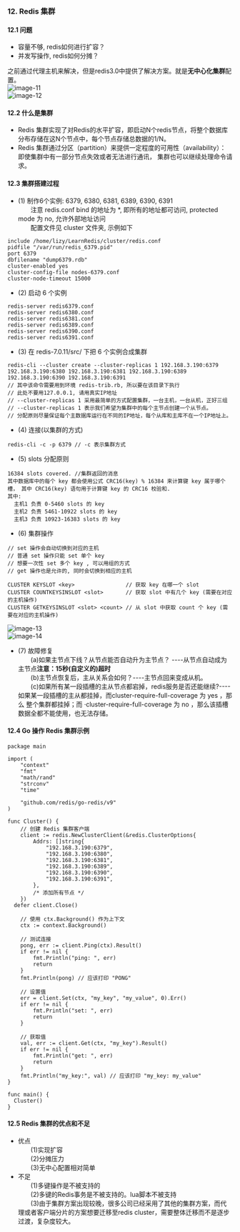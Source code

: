### 12. Redis 集群
#### 12.1 问题 
* 容量不够, redis如何进行扩容？
* 并发写操作, redis如何分摊？  

之前通过代理主机来解决，但是redis3.0中提供了解决方案。就是**无中心化集群**配置。  
![image-11](https://github.com/lizyzzz/LearnRedis/blob/main/images/11.png)  
![image-12](https://github.com/lizyzzz/LearnRedis/blob/main/images/12.png)  

#### 12.2 什么是集群
* Redis 集群实现了对Redis的水平扩容，即启动N个redis节点，将整个数据库分布存储在这N个节点中，每个节点存储总数据的1/N。
* Redis 集群通过分区（partition）来提供一定程度的可用性（availability）： 即使集群中有一部分节点失效或者无法进行通讯， 集群也可以继续处理命令请求。  

#### 12.3 集群搭建过程
* (1) 制作6个实例: 6379, 6380, 6381, 6389, 6390, 6391  
&emsp;&emsp;注意 redis.conf bind 的地址为 *, 即所有的地址都可访问, protected mode 为 no, 允许外部地址访问  
&emsp;&emsp;配置文件见 cluster 文件夹, 示例如下  
```
include /home/lizy/LearnRedis/cluster/redis.conf
pidfile "/var/run/redis_6379.pid"
port 6379
dbfilename "dump6379.rdb"
cluster-enabled yes
cluster-config-file nodes-6379.conf
cluster-node-timeout 15000
```
* (2) 启动 6 个实例
```
redis-server redis6379.conf
redis-server redis6380.conf
redis-server redis6381.conf
redis-server redis6389.conf
redis-server redis6390.conf
redis-server redis6391.conf
```
* (3) 在 redis-7.0.11/src/ 下把 6 个实例合成集群
```
redis-cli --cluster create --cluster-replicas 1 192.168.3.190:6379 192.168.3.190:6380 192.168.3.190:6381 192.168.3.190:6389 192.168.3.190:6390 192.168.3.190:6391
// 其中该命令需要用到环境 redis-trib.rb, 所以要在该目录下执行
// 此处不要用127.0.0.1, 请用真实IP地址
// --cluster-replicas 1 采用最简单的方式配置集群，一台主机，一台从机，正好三组
// --cluster-replicas 1 表示我们希望为集群中的每个主节点创建一个从节点。
// 分配原则尽量保证每个主数据库运行在不同的IP地址，每个从库和主库不在一个IP地址上。
```
* (4) 连接(以集群的方式)
```
redis-cli -c -p 6379 // -c 表示集群方式
```
* (5) slots 分配原则
```
16384 slots covered. //集群返回的消息
其中数据库中的每个 key 都会使用公式 CRC16(key) % 16384 来计算键 key 属于哪个槽， 其中 CRC16(key) 语句用于计算键 key 的 CRC16 校验和.
其中: 
  主机1 负责 0-5460 slots 的 key
  主机2 负责 5461-10922 slots 的 key
  主机3 负责 10923-16383 slots 的 key
```
* (6) 集群操作
```
// set 操作会自动切换到对应的主机
// 普通 set 操作只能 set 单个 key
// 想要一次性 set 多个 key , 可以用组的方式
// get 操作也是允许的, 同时会切换到相应的主机

CLUSTER KEYSLOT <key>                // 获取 key 在哪一个 slot
CLUSTER COUNTKEYSINSLOT <slot>       // 获取 slot 中有几个 key (需要在对应的主机操作)
CLUSTER GETKEYSINSLOT <slot> <count> // 从 slot 中获取 count 个 key (需要在对应的主机操作)
```
![image-13](https://github.com/lizyzzz/LearnRedis/blob/main/images/13.png)  
![image-14](https://github.com/lizyzzz/LearnRedis/blob/main/images/14.png)  
* (7) 故障修复  
&emsp;&emsp;(a)如果主节点下线？从节点能否自动升为主节点？ ----从节点自动成为主节点**注意：15秒(自定义的)超时**  
&emsp;&emsp;(b)主节点恢复后，主从关系会如何？----主节点回来变成从机。  
&emsp;&emsp;(c)如果所有某一段插槽的主从节点都宕掉，redis服务是否还能继续?----如果某一段插槽的主从都挂掉，而cluster-require-full-coverage 为 yes ，那么 整个集群都挂掉；而 ·cluster-require-full-coverage 为 no ，那么该插槽数据全都不能使用，也无法存储。

#### 12.4 Go 操作 Redis 集群示例
```Golang
package main

import (
	"context"
	"fmt"
	"math/rand"
	"strconv"
	"time"

	"github.com/redis/go-redis/v9"
)

func Cluster() {
	// 创建 Redis 集群客户端
	client := redis.NewClusterClient(&redis.ClusterOptions{
		Addrs: []string{
			"192.168.3.190:6379",
			"192.168.3.190:6380",
			"192.168.3.190:6381",
			"192.168.3.190:6389",
			"192.168.3.190:6390",
			"192.168.3.190:6391",
		},
		/* 添加所有节点 */
	})
  defer client.Close()

	// 使用 ctx.Background() 作为上下文
	ctx := context.Background()

	// 测试连接
	pong, err := client.Ping(ctx).Result()
	if err != nil {
		fmt.Println("ping: ", err)
		return
	}
	fmt.Println(pong) // 应该打印 "PONG"

	// 设置值
	err = client.Set(ctx, "my_key", "my_value", 0).Err()
	if err != nil {
		fmt.Println("set: ", err)
		return
	}

	// 获取值
	val, err := client.Get(ctx, "my_key").Result()
	if err != nil {
		fmt.Println("get: ", err)
		return
	}
	fmt.Println("my_key:", val) // 应该打印 "my_key: my_value"
}

func main() {
  Cluster()
}
```
#### 12.5 Redis 集群的优点和不足
* 优点  
&emsp;&emsp;(1)实现扩容  
&emsp;&emsp;(2)分摊压力  
&emsp;&emsp;(3)无中心配置相对简单  
* 不足  
&emsp;&emsp;(1)多键操作是不被支持的  
&emsp;&emsp;(2)多键的Redis事务是不被支持的。lua脚本不被支持  
&emsp;&emsp;(3)由于集群方案出现较晚，很多公司已经采用了其他的集群方案，而代理或者客户端分片的方案想要迁移至redis cluster，需要整体迁移而不是逐步过渡，复杂度较大。  

